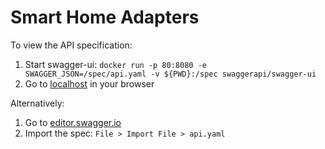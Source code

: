 # Smart Home Adapters

To view the API specification:

1. Start swagger-ui: `docker run -p 80:8080 -e SWAGGER_JSON=/spec/api.yaml -v ${PWD}:/spec swaggerapi/swagger-ui`
2. Go to [localhost](localhost:80/) in your browser

Alternatively:

1. Go to [editor.swagger.io](https://editor.swagger.io/)
2. Import the spec: `File > Import File > api.yaml`
